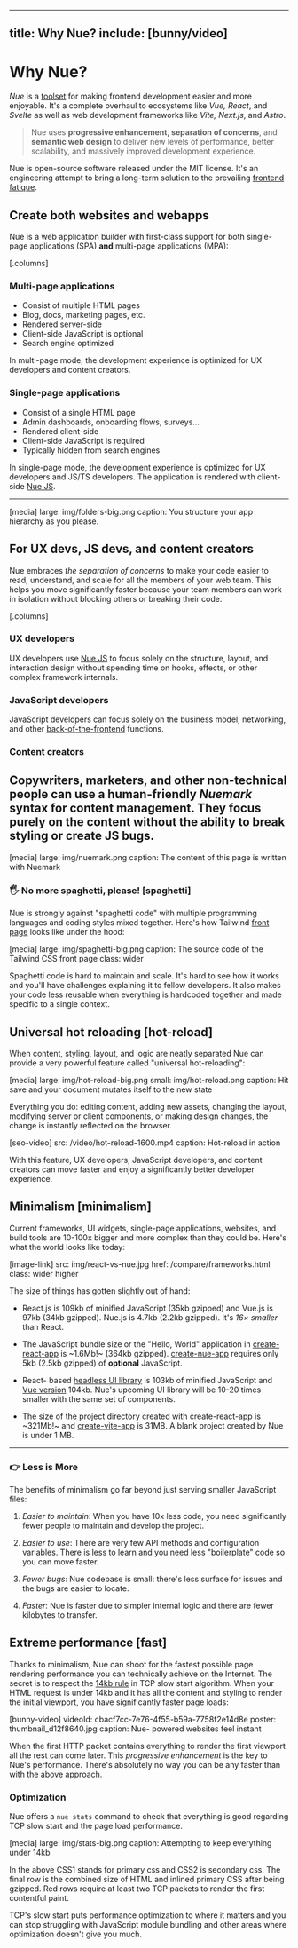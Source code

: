 
---
title: Why Nue?
include: [bunny/video]
---

# Why Nue?
*Nue* is a [toolset](/ecosystem/) for making frontend development easier and more enjoyable. It's a complete overhaul to ecosystems like *Vue, React*, and *Svelte* as well as web development frameworks like *Vite, Next.js*, and *Astro*.

> Nue uses **progressive enhancement, separation of concerns**, and **semantic web design** to deliver new levels of performance, better scalability, and massively improved development experience.

Nue is open-source software released under the MIT license. It's an engineering attempt to bring a long-term solution to the prevailing [frontend fatique](/backstory/).


## Create both websites **and** webapps
Nue is a web application builder with first-class support for both single-page applications (SPA) **and** multi-page applications (MPA):

[.columns]
  ### Multi-page applications
  * Consist of multiple HTML pages
  * Blog, docs, marketing pages, etc.
  * Rendered server-side
  * Client-side JavaScript is optional
  * Search engine optimized

  In multi-page mode, the development experience is optimized for UX developers and content creators.

  ### Single-page applications
  * Consist of a single HTML page
  * Admin dashboards, onboarding flows, surveys...
  * Rendered client-side
  * Client-side JavaScript is required
  * Typically hidden from search engines

  In single-page mode, the development experience is optimized for UX developers and JS/TS developers. The application is rendered with client-side [Nue JS](/docs/nuejs).

  ---

  [media]
    large: img/folders-big.png
    caption: You structure your app hierarchy as you please.




## For UX devs, JS devs, **and** content creators
Nue embraces *the separation of concerns* to make your code easier to read, understand, and scale for all the members of your web team. This helps you move significantly faster because your team members can work in isolation without blocking others or breaking their code.

[.columns]
  ### UX developers
  UX developers use [Nue JS](/docs/) to focus solely on the structure, layout, and interaction design without spending time on hooks, effects, or other complex framework internals.

  ### JavaScript developers
  JavaScript developers can focus solely on the business model, networking, and other [back-of-the-frontend][back] functions.

  [back]: https://bradfrost.com/blog/post/front-of-the-front-end-and-back-of-the-front-end-web-development/

  ### Content creators
  Copywriters, marketers, and other non-technical people can use a human-friendly *Nuemark* syntax for content management. They focus purely on the content without the ability to break styling or create JS bugs.
  ---
  [media]
    large: img/nuemark.png
    caption: The content of this page is written with Nuemark




### 🖐 No more spaghetti, please! [spaghetti]
Nue is strongly against "spaghetti code" with multiple programming languages and coding styles mixed together. Here's how Tailwind [front page](/compare/homepages.html) looks like under the hood:

[media]
  large: img/spaghetti-big.png
  caption: The source code of the Tailwind CSS front page
  class: wider

Spaghetti code is hard to maintain and scale. It's hard to see how it works and you'll have challenges explaining it to fellow developers. It also makes your code less reusable when everything is hardcoded together and made specific to a single context.



## Universal hot reloading [hot-reload]
When content, styling, layout, and logic are neatly separated Nue can provide a very powerful feature called "universal hot-reloading":

[media]
  large: img/hot-reload-big.png
  small: img/hot-reload.png
  caption: Hit save and your document mutates itself to the new state

Everything you do: editing content, adding new assets, changing the layout, modifying server or client components, or making design changes, the change is instantly reflected on the browser.

[seo-video]
  src: /video/hot-reload-1600.mp4
  caption: Hot-reload in action

With this feature, UX developers, JavaScript developers, and content creators can move faster and enjoy a significantly better developer experience.


## Minimalism [minimalism]
Current frameworks, UI widgets, single-page applications, websites, and build tools are 10-100x bigger and more complex than they could be. Here's what the world looks like today:

[image-link]
  src: img/react-vs-nue.jpg
  href: /compare/frameworks.html
  class: wider higher

The size of things has gotten slightly out of hand:

* React.js is 109kb of minified JavaScript (35kb gzipped) and Vue.js is 97kb (34kb gzipped). Nue.js is 4.7kb (2.2kb gzipped). It's *16× smaller* than React.

* The JavaScript bundle size or the "Hello, World" application in [create-react-app](//create-react-app.dev) is ~1.6Mb!~ (364kb gzipped). [create-nue-app](//github.com/nuejs/create-nue) requires only 5kb (2.5kb gzipped) of __optional__ JavaScript.

* React- based [headless UI library][ui-react] is 103kb of minified JavaScript and [Vue version][ui-vue] 104kb. Nue's upcoming UI library will be 10-20 times smaller with the same set of components.

* The size of the project directory created with create-react-app is ~321Mb!~ and [create-vite-app](//github.com/vuejs/create-vue) is 31MB. A blank project created by Nue is under 1 MB.


[ui-react]: https://bundlephobia.com/package/@headlessui/react@1.7.17
[ui-vue]: https://bundlephobia.com/package/@headlessui/vue@1.7.16

- - -

### 👉 Less is More
The benefits of minimalism go far beyond just serving smaller JavaScript files:

1. *Easier to maintain*: When you have 10x less code, you need significantly fewer people to maintain and develop the project.

1. *Easier to use*: There are very few API methods and configuration variables. There is less to learn and you need less "boilerplate" code so you can move faster.

1. *Fewer bugs*: Nue codebase is small: there's less surface for issues and the bugs are easier to locate.

1. *Faster*: Nue is faster due to simpler internal logic and there are fewer kilobytes to transfer.





## Extreme performance [fast]
Thanks to minimalism, Nue can shoot for the fastest possible page rendering performance you can technically achieve on the Internet. The secret is to respect the [14kb rule](https://developer.mozilla.org/en-US/docs/Web/Performance/How_browsers_work#tcp_slow_start_14kb_rule) in TCP slow start algorithm. When your HTML request is under 14kb and it has all the content and styling to render the initial viewport, you have significantly faster page loads:

[bunny-video]
  videoId: cbacf7cc-7e76-4f55-b59a-7758f2e14d8e
  poster: thumbnail_d12f8640.jpg
  caption: Nue- powered websites feel instant


When the first HTTP packet contains everything to render the first viewport all the rest can come later. This *progressive enhancement* is the key to Nue's performance. There's absolutely no way you can be any faster than with the above approach.


### Optimization
Nue offers a `nue stats` command to check that everything is good regarding TCP slow start and the page load performance.

[media]
  large: img/stats-big.png
  caption: Attempting to keep everything under 14kb

In the above CSS1 stands for primary css and CSS2 is secondary css. The final row is the combined size of HTML and inlined primary CSS after being gzipped. Red rows require at least two TCP packets to render the first contentful paint.

TCP's slow start puts performance optimization to where it matters and you can stop struggling with JavaScript module bundling and other areas where optimization doesn't give you much.



